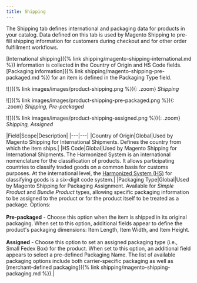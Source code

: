 ```yaml
---
title: Shipping
---
```


The Shipping tab defines international and packaging data for products in your catalog. Data defined on this tab is used by Magento Shipping to pre-fill shipping information for customers during checkout and for other order fulfillment workflows.  

[International shipping]({% link shipping/magento-shipping-international.md %}) information is collected in the Country of Origin and HS Code fields. [Packaging information]({% link shipping/magento-shipping-pre-packaged.md %}) for an item is defined in the Packaging Type field.

![]({% link images/images/product-shipping.png %}){: .zoom}
_Shipping_

![]({% link images/images/product-shipping-pre-packaged.png %}){: .zoom}
_Shipping, Pre-packaged_

![]({% link images/images/product-shipping-assigned.png %}){: .zoom}
_Shipping, Assigned_

|Field|Scope|Description|
|---|---|
|Country of Origin|Global|Used by Magento Shipping for International Shipments. Defines the country from which the item ships.|
|HS Code|Global|Used by Magento Shipping for International Shipments. The Harmonized System is an international nomenclature for the classification of products. It allows participating countries to classify traded goods on a common basis for customs purposes. At the international level, the [Harmonized System (HS)](https://unstats.un.org/unsd/tradekb/Knowledgebase/50018/Harmonized-Commodity-Description-and-Coding-Systems-HS) for classifying goods is a six-digit code system.|
|Packaging Type|Global|Used by Magento Shipping for Packaging Assignment. Available for _Simple Product_ and _Bundle Product_ types, allowing specific packaging information to be assigned to the product or for the product itself to be treated as a package. Options:<br/><br/>**Pre-packaged** - Choose this option when the item is shipped in its original packaging. When set to this option, additional fields appear to define the product's packaging dimensions: Item Length, Item Width, and Item Height.<br/><br/>**Assigned** - Choose this option to set an assigned packaging type (i.e., Small Fedex Box) for the product. When set to this option, an additional field appears to select a pre-defined Packaging Name. The list of available packaging options include both carrier-specific packaging as well as [merchant-defined packaging]({% link shipping/magento-shipping-packaging.md %}).|
